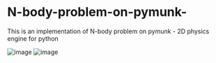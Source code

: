 # N-body-problem-on-pymunk-
This is an implementation of N-body problem on pymunk - 2D physics engine for python

![image](https://user-images.githubusercontent.com/79414726/208475735-0df3231a-3e96-447b-a3f9-b0fc2b320778.png)
![image](https://user-images.githubusercontent.com/79414726/208475745-c8c9e8c2-1da3-4a3b-a9a6-e18d4d5223dc.png)


